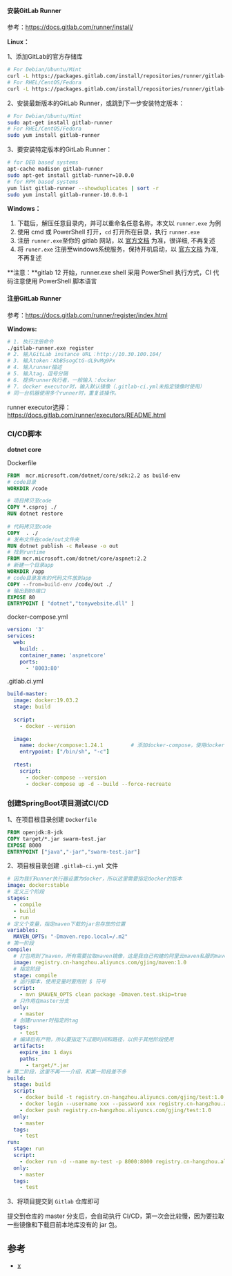 #### 安装GitLab&nbsp;Runner

参考：https://docs.gitlab.com/runner/install/

**Linux：**

1、添加GitLab的官方存储库

```sh
# For Debian/Ubuntu/Mint
curl -L https://packages.gitlab.com/install/repositories/runner/gitlab-runner/script.deb.sh | sudo bash
# For RHEL/CentOS/Fedora
curl -L https://packages.gitlab.com/install/repositories/runner/gitlab-runner/script.rpm.sh | sudo bash
```

2、安装最新版本的GitLab Runner，或跳到下一步安装特定版本：

```sh
# For Debian/Ubuntu/Mint
sudo apt-get install gitlab-runner
# For RHEL/CentOS/Fedora
sudo yum install gitlab-runner
```

3、要安装特定版本的GitLab Runner：

```sh
# for DEB based systems
apt-cache madison gitlab-runner
sudo apt-get install gitlab-runner=10.0.0
# for RPM based systems
yum list gitlab-runner --showduplicates | sort -r
sudo yum install gitlab-runner-10.0.0-1
```

**Windows：**

1. 下载后，解压任意目录内，并可以重命名任意名称，本文以 `runner.exe` 为例
2. 使用 cmd 或 PowerShell 打开，`cd` 打开所在目录，执行 `runner.exe`
3. 注册 `runner.exe`至你的 gitlab 网站，以 [官方文档](https://docs.gitlab.com/runner/register/index.html) 为准，很详细, 不再复述
4. 将 `runer.exe` 注册至windows系统服务，保持开机启动，以 [官方文档](https://docs.gitlab.com/runner/install/windows.html) 为准, 不再复述

**注意：**gitlab 12 开始，runner.exe shell 采用 PowerShell 执行方式，CI 代码注意使用 PowerShell 脚本语言

#### 注册GitLab&nbsp;Runner

参考：https://docs.gitlab.com/runner/register/index.html

**Windows:**

```sh
# 1. 执行注册命令
./gitlab-runner.exe register
# 2. 输入GitLab instance URL：http://10.30.100.104/
# 3. 输入token：KbB5sogCtG-dL9vMg9Px
# 4. 输入runner描述
# 5. 输入tag，逗号分隔
# 6. 提供runner执行者，一般输入：docker
# 7. docker executor时，输入默认镜像（.gitlab-ci.yml未指定镜像时使用）
# 同一台机器使用多个runner时，重复该操作。
```

runner executor选择：https://docs.gitlab.com/runner/executors/README.html

### CI/CD脚本

**dotnet core**

Dockerfile

```dockerfile
FROM  mcr.microsoft.com/dotnet/core/sdk:2.2 as build-env
# code目录
WORKDIR /code

# 项目拷贝至code
COPY *.csproj ./ 
RUN dotnet restore
 
# 代码拷贝至code
COPY  . ./
# 发布文件在code/out文件夹
RUN dotnet publish -c Release -o out
# 找到runtime 
FROM mcr.microsoft.com/dotnet/core/aspnet:2.2
# 新建一个目录app
WORKDIR /app
# code目录发布的代码文件放到app
COPY --from=build-env /code/out ./
# 输出到80端口
EXPOSE 80
ENTRYPOINT [ "dotnet","tonywebsite.dll" ]
```

docker-compose.yml

```yml
version: '3'
services:
  web: 
    build: .
    container_name: 'aspnetcore'
    ports:
      - '8003:80'
```

.gitlab.ci.yml

```yml
build-master:
  image: docker:19.03.2
  stage: build              
 
  script:
    - docker --version
  
  image:
    name: docker/compose:1.24.1         # 添加docker-compose，使用docker-compose编排镜像
    entrypoint: ["/bin/sh", "-c"]
 
  rtest:
    script:
      - docker-compose --version
      - docker-compose up -d --build --force-recreate
```



### 创建SpringBoot项目测试CI/CD

1、在项目根目录创建 `Dockerfile`

```Dockerfile
FROM openjdk:8-jdk
COPY target/*.jar swarm-test.jar
EXPOSE 8000
ENTRYPOINT ["java","-jar","swarm-test.jar"]
```

2、项目根目录创建 `.gitlab-ci.yml` 文件

```yml
# 因为我们Runner执行器设置为docker，所以这里需要指定docker的版本
image: docker:stable
# 定义三个阶段
stages:
  - compile
  - build
  - run
# 定义个变量，指定maven下载的jar包存放的位置
variables:
  MAVEN_OPTS: "-Dmaven.repo.local=/.m2"
# 第一阶段
compile:
  # 打包用到了maven，所有需要拉取maven镜像，这是我自己构建的阿里云maven私服的maven镜像
  image: registry.cn-hangzhou.aliyuncs.com/gjing/maven:1.0
  # 指定阶段
  stage: compile
  # 运行脚本，使用变量时要用到 $ 符号
  script:
    - mvn $MAVEN_OPTS clean package -Dmaven.test.skip=true
  # 只作用在master分支
  only:
    - master
  # 创建runner时指定的tag
  tags:
    - test
  # 编译后有产物，所以要指定下过期时间和路径，以供于其他阶段使用
  artifacts:
    expire_in: 1 days
    paths:
      - target/*.jar
# 第二阶段，这里不再一一介绍，和第一阶段差不多
build:
  stage: build
  script:
    - docker build -t registry.cn-hangzhou.aliyuncs.com/gjing/test:1.0 .
    - docker login --username xxx --password xxx registry.cn-hangzhou.aliyuncs.com
    - docker push registry.cn-hangzhou.aliyuncs.com/gjing/test:1.0
  only:
    - master
  tags:
    - test
run:
  stage: run
  script:
    - docker run -d --name my-test -p 8000:8000 registry.cn-hangzhou.aliyuncs.com/gjing/test:1.0
  only:
    - master
  tags:
    - test
```

3、将项目提交到 `Gitlab` 仓库即可

提交到仓库的 master 分支后，会自动执行 CI/CD，第一次会比较慢，因为要拉取一些镜像和下载目前本地库没有的 jar 包。

## 参考

- [x](https://idig8.com/2018/09/09/zhongjipiandockerzhici-cdchixujicheng-zhongjizhongjiepian77/)